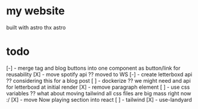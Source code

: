 # my website
built with astro
thx astro

# todo
[-] - merge tag and blog buttons into one component as button/link for reusability
[X] - move spotify api ?? moved to WS
[-] - create letterboxd api ?? considering this for a blog post
[ ] - dockerize ?? we might need and api for letterboxd at initial render
[X] - remove paragraph element
[ ] - use css variables ?? what about moving tailwind all css files are big mass right now :/
[X] - move Now playing section into react
[ ] - tailwind
[X] - use-landyard
